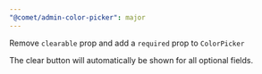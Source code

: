 ```yaml
---
"@comet/admin-color-picker": major
---
```


Remove `clearable` prop and add a `required` prop to `ColorPicker`

The clear button will automatically be shown for all optional fields.
